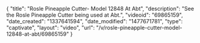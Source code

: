 {
    "title": "Rosle Pineapple Cutter- Model 12848 At Abt",
    "description": "See the Rosle Pineapple Cutter being used at Abt.",
    "videoid": "69865159",
    "date_created": "1337641594",
    "date_modified": "1477671781",
    "type": "captivate",
    "layout": "video",
    "url": "\/v\/rosle-pineapple-cutter-model-12848-at-abt\/69865159"
}